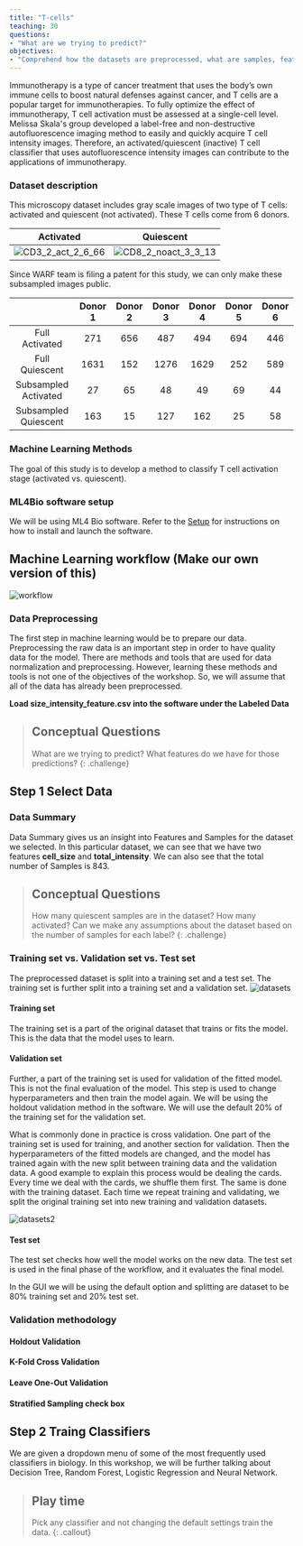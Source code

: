 ```yaml
---
title: "T-cells"
teaching: 30
questions:
- "What are we trying to predict?"
objectives:
- "Comprehend how the datasets are preprocessed, what are samples, features and class labels, what is a model in machine learning, what is training set, hyperparameters, validation set, evaluation and prediction, and how to perform model selection."
---
```


Immunotherapy is a type of cancer treatment that uses the body’s own immune cells to boost natural defenses against cancer, and T cells are a popular target for immunotherapies. To fully optimize the effect of immunotherapy, T cell activation must be assessed at a single-cell level. Melissa Skala's group developed a label-free and non-destructive autofluorescence imaging method to easily and quickly acquire T cell intensity images. Therefore, an activated/quiescent (inactive) T cell classifier that uses autofluorescence intensity images can contribute to the applications of immunotherapy.

### Dataset description

This microscopy dataset includes gray scale images of two type of T cells: activated and quiescent (not activated). These T cells come from 6 donors.

|Activated|Quiescent|
|:---:|:---:|
|![CD3_2_act_2_6_66](https://user-images.githubusercontent.com/15007159/61666368-e4804d00-ac9c-11e9-9031-a3f9f6cfd7b1.png)|![CD8_2_noact_3_3_13](https://user-images.githubusercontent.com/15007159/61666346-d9c5b800-ac9c-11e9-9044-e13c218d0da0.png)|

Since WARF team is filing a patent for this study, we can only make these subsampled images public.

||Donor 1|Donor 2|Donor 3|Donor 4|Donor 5|Donor 6|
|:---:|:---:|:---:|:---:|:---:|:---:|:---:|
|Full Activated|271|656|487|494|694|446|
|Full Quiescent|1631|152|1276|1629|252|589|
|Subsampled Activated|27|65|48|49|69|44|
|Subsampled Quiescent|163|15|127|162|25|58|

### Machine Learning Methods

The goal of this study is to develop a method to classify T cell activation stage (activated vs. quiescent). 

### ML4Bio software setup

We will be using ML4 Bio software. Refer to the [Setup](https://gitter-lab.github.io/ml-bio-workshop/setup.html) for instructions on how to install and launch the software. 

## Machine Learning workflow (Make our own version of this)

![workflow](https://raw.githubusercontent.com/gitter-lab/ml-bio-workshop/gh-pages/assets/workflow.png "Figure from 
S. Raschka and V. Mirjalili, Python Machine Learning (2nd Ed.)")

### Data Preprocessing 

The first step in machine learning would be to prepare our data. Preprocessing the raw data is an important step in order to have quality data for the model. There are methods and tools that are used for data normalization and preprocessing. However, learning these methods and tools is not one of the objectives of the workshop. So, we will assume that all of the data has already been preprocessed. 

**Load size_intensity_feature.csv into the software under the Labeled Data**

> ## Conceptual Questions
>
> What are we trying to predict? 
> What features do we have for those predictions?
{: .challenge}

## Step 1 Select Data

### Data Summary

Data Summary gives us an insight into Features and Samples for the dataset we selected. In this particular dataset, we can see that we have two features **cell_size** and **total_intensity**. We can also see that the total number of Samples is 843. 

> ## Conceptual Questions
>
> How many quiescent samples are in the dataset? How many activated? 
>Can we make any assumptions about the dataset based on the number of samples for each label?
{: .challenge}

### Training set vs. Validation set vs. Test set 

The preprocessed dataset is split into a training set and a test set. The training set is further split into a training set and a validation set. 
![datasets](https://raw.githubusercontent.com/gitter-lab/ml-bio-workshop/gh-pages/assets/datasets.jpg)

#### Training set 

The training set is a part of the original dataset that trains or fits the model. This is the data that the model uses to learn.

#### Validation set

Further, a part of the training set is used for validation of the fitted model. This is not the final evaluation of the model. This step is used to change hyperparameters and then train the model again.  We will be using the holdout validation method in the software. We will use the default 20% of the training set for the validation set.

What is commonly done in practice is cross validation. One part of the training set is used for training, and another section for validation. Then the hyperparameters of the fitted models are changed, and the model has trained again with the new split between training data and the validation data. A good example to explain this process would be dealing the cards. Every time we deal with the cards, we shuffle them first. The same is done with the training dataset. Each time we repeat training and validating, we split the original training set into new training and validation datasets. 

![datasets2](https://raw.githubusercontent.com/gitter-lab/ml-bio-workshop/gh-pages/assets/datasets2.jpg)

#### Test set

 The test set checks how well the model works on the new data. The test set is used in the final phase of the workflow, and it evaluates the final model. 

In the GUI we will be using the default option and splitting are dataset to be 80% training set and 20% test set. 

### Validation methodology

#### Holdout Validation

#### K-Fold Cross Validation

#### Leave One-Out Validation

#### Stratified Sampling check box

## Step 2 Traing Classifiers

We are given a dropdown menu of some of the most frequently used classifiers in biology. In this workshop, we will be further talking about Decision Tree, Random Forest, Logistic Regression and Neural Network. 

> ## Play time
>
> Pick any classifier and not changing the default settings train the data. 
{: .callout}





